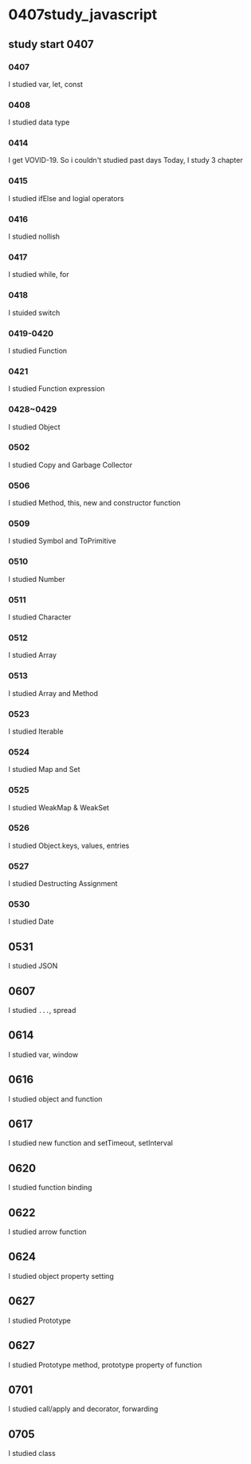 # 0407study_javascript
## study start 0407
### 0407

I studied var, let, const

### 0408

I studied data type

### 0414

I get VOVID-19. So i couldn't studied past days
Today, I study 3 chapter 

### 0415 

I studied ifElse and logial operators

### 0416

I studied nollish

### 0417

I studied while, for

### 0418

I stuided switch

### 0419-0420

I studied Function

### 0421

I studied Function expression

### 0428~0429

I studied Object

### 0502

I studied Copy and Garbage Collector

### 0506

I studied Method, this, new and constructor function

### 0509

I studied Symbol and ToPrimitive

### 0510

I studied Number

### 0511

I studied Character

### 0512 

I studied Array

### 0513

I studied Array and Method

### 0523

I studied Iterable

### 0524

I studied Map and Set

### 0525

I studied WeakMap & WeakSet


### 0526

I studied Object.keys, values, entries


### 0527

I studied Destructing Assignment

### 0530

I studied Date

## 0531

I studied JSON

## 0607

I studied `...`, spread

## 0614

I studied var, window

## 0616

I studied object and function

## 0617 

I studied new function and setTimeout, setInterval

## 0620

I studied function binding

## 0622

I studied arrow function

## 0624

I studied object property setting


## 0627

I studied Prototype


## 0627

I studied Prototype method, prototype property of function


## 0701

I studied call/apply and decorator, forwarding


## 0705

I studied class